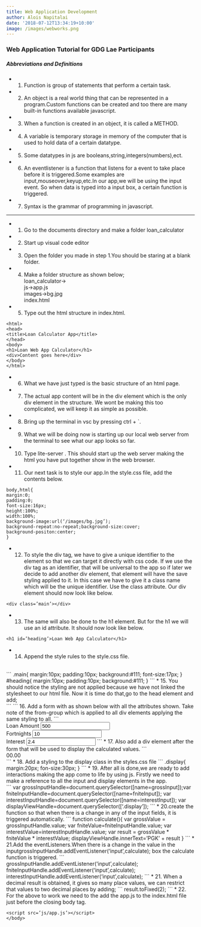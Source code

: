 ```yaml
---
title: Web Application Development
author: Alois Napitalai
date: '2018-07-12T13:34:19+10:00'
image: /images/webworks.png
---
```

### Web Application Tutorial for GDG Lae Participants
##### Abbreviations and Definitions
* 1. Function is group of statements that perform a certain task.
* 2. An object is a real world thing that can be represented in a   program.Custom functions can be created and too there are many
   built-in functions available javascript.
* 3. When a function is created in an object, it is called a
   METHOD.
* 4. A variable is temporary storage in memory of the computer that
   is used to hold data of a certain datatype.
* 5. Some datatypes in js are booleans,string,integers(numbers),ect.
* 6. An eventlistener is a function that listens for a event to take
   place before it is triggered.Some examples are
   input,mouseover,keyup,etc.In our app,we will be using the input
   event. So when data is typed into a input box, a certain function
   is triggered.
* 7. Syntax is the grammar of programming in javascript.

<hr>

* 1. Go to the documents directory and make a folder
loan_calculator
* 2. Start up visual code editor
* 3. Open the folder you made in step 1.You should be staring at a
blank folder.
* 4. Make a folder structure as shown below; <br>
loan_calculator→ <br>
  js→app.js <br>
  images→bg.jpg<br>
  index.html<br>

* 5. Type out the html structure in index.html.

```
<html>
<head>
<title>Loan Calculator App</title>
</head>
<body>
<h1>Loan Web App Calculator</h1>
<div>Content goes here</div>
</body>
</html>

```

* 6. What we have just typed is the basic structure of an html page.
* 7. The actual app content will be in the div element which is the
only div element in the structure. We wont be making this too
complicated, we will keep it as simple as possible.
* 8. Bring up the terminal in vsc by pressing ctrl + `.
* 9. What we will be doing now is starting up our local web server
from the terminal to see what our app looks so far.
* 10. Type lite-server <Enter>.
This should start up the web server making the html you have
put together show in the web browser.
* 11. Our next task is to style our app.In the style.css file, add
the contents below.  <br>
```
body,html{
margin:0;
padding:0;
font-size:16px;
height:100%;
width:100%;
background-image:url(‘/images/bg.jpg’);
background-repeat:no-repeat;background-size:cover;
background-positon:center;
}
```
* 12. To style the div tag, we have to give a unique identifier to
the element so that we can target it directly with css code. If we
use the div tag as an identifier, that will be universal to the app
so if later we decide to add another div element, that element
will have the save styling applied to it. In this case we have to
give it a class name which will be the unique identifier. Use the
class attribute. Our div element should now look like below.

```
<div class=’main’></div>
```
* 13. The same will also be done to the h1 element. But for the
h1 we will use an id attribute. It should now look like below.

```
<h1 id=’heading’>Loan Web App Calculator</h1>
```

* 14. Append the style rules to the style.css file.
<br>
```
.main{
margin:10px;
padding:10px;
background:#111;
font-size:17px;
}
#heading{
margin:10px;
padding:10px;
background:#111;
}
```
* 15. You should notice the styling are not applied because we
have not linked the stylesheet to our html file. Now it is time
do that,go to the head element and add;<br>
```
<link type=’text/stylesheet’ src=’/css/style.css’>
```
16. Add a form with as shown below with all the attributes shown.
Take note of the from-group which is applied to all div
elements applying the same styling to all.
```
<form>
<div class="form-group">
<label for="gross">Loan Amount</label>
<input name="grossInput" value="500" type="number">
</div>
<div class="form-group">
<label for="fortnights">Fortnights</label>
<input name="fortnightInput" value="10"
type="number">
</div>
<div class="form-group">
<label for="interest">Interest</label>
<input name="interestInput" value="2.4"
type="number">
</form>
```
* 17. Also add a div element after the form that will be used to
display the calculated values.
```
<div class=”display”>00.00</div>
```
* 18. Add a styling to the display class in the styles.css file
```
.display{
margin:20px;
fon-size:30px;
}
```
* 19. After all is done,we are ready to add interactions making the app
come to life by using js. Firstly we need to make a reference to all
the input and display elements in the app.
<br>
```
var grossInputHandle=document.querySelector([name=grossInput]);var fniteInputHandle=document.querySelector([name=fniteInput]);
var
interestInputHandle=document.querySelector([name=interestInput]);
var displayViewHandle=document.querySelector([‘.display’]);
```
* 20.create the function so that when there is a change in any of the
input fields, it is triggered automatically.
```
function calculate(){
var grossValue = grossInputHandle.value;
var fniteValue=fniteInputHandle.value;
var interestValue=interestInputHandle.value;
var result = grossValue * fniteValue * interestValue;
displayViewHandle.innerText=’PGK’ + result
}
```
* 21.Add the eventListeners.When there is a change in the value in the
inputgrossInputHandle.addEventListener(‘input’,calculate); box the
calculate function is triggered.
```
grossInputHandle.addEventListener(‘input’,calculate); 
fniteInputHandle.addEventListener(‘input’,calculate);
interestInputHandle.addEventListener(‘input’,calculate);
```
* 21. When a decimal result is obtained, it gives so many place values,
we can restrict that values to two decimal places by adding;
```
result.toFixed(2);
```
* 22. For the above to work we need to the add the app.js to the
index.html file just before the closing body tag.

```
<script src=’js/app.js’></script>
</body>
```